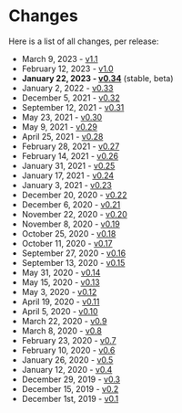 # Changes

Here is a list of all changes, per release:

* March 9, 2023 - [v1.1](./v1-1/user/user.md)
* February 12, 2023 - [v1.0](./v1-0/user/user.md)
* **January 22, 2023 - [v0.34](./v0-34/user/user.md)** (stable, beta)
* January 2, 2022 - [v0.33](./v0-33/user/user.md)
* December 5, 2021 - [v0.32](./v0-32/user/user.md)
* September 12, 2021 - [v0.31](./v0-31/user/user.md)
* May 23, 2021 - [v0.30](./v0-30/user/user.md)
* May 9, 2021 - [v0.29](./v0-29/user/user.md)
* April 25, 2021 - [v0.28](./v0-28/user/user.md)
* February 28, 2021 - [v0.27](./v0-27/user/user.md)
* February 14, 2021 - [v0.26](./v0-26/user/user.md)
* January 31, 2021 - [v0.25](./v0-25/user/user.md)
* January 17, 2021 - [v0.24](./v0-24/user/user.md)
* January 3, 2021 - [v0.23](./v0-23/user/user.md)
* December 20, 2020 - [v0.22](./v0-22/user/user.md)
* December 6, 2020 - [v0.21](./v0-21/user/user.md)
* November 22, 2020 - [v0.20](./v0-20/user/user.md)
* November 8, 2020 - [v0.19](./v0-19/user/user.md)
* October 25, 2020 - [v0.18](./v0-18/user/user.md)
* October 11, 2020 - [v0.17](./v0-17/user/user.md)
* September 27, 2020 - [v0.16](./v0-16/user/user.md)
* September 13, 2020 - [v0.15](./v0-15/user/user.md)
* May 31, 2020 - [v0.14](./v0-14/user/user.md)
* May 15, 2020 - [v0.13](./v0-13/user/user.md)
* May 3, 2020 - [v0.12](./v0-12/user/user.md)
* April 19, 2020 - [v0.11](./v0-11/user/user.md)
* April 5, 2020 - [v0.10](./v0-10/user/user.md)
* March 22, 2020 - [v0.9](./v0-9/user/user.md)
* March 8, 2020 - [v0.8](./v0-8/user/user.md)
* February 23, 2020 - [v0.7](./v0-7/user/user.md)
* February 10, 2020 - [v0.6](./v0-6/user/user.md)
* January 26, 2020 - [v0.5](./v0-5/user/user.md)
* January 12, 2020 - [v0.4](./v0-4/user/user.md)
* December 29, 2019 - [v0.3](./v0-3/user/user.md)
* December 15, 2019 - [v0.2](./v0-2/user/user.md)
* December 1st, 2019 - [v0.1](./v0-1/user/user.md)
